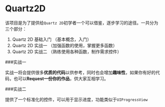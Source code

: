 # Quartz2D

该项目是为了提供给`Quartz 2D`初学者一个可以借鉴，逐步学习的途径。一共分为三个部分：

1. Quartz 2D 基础入门 （基本概念，入门）
2. Quartz 2D 实战一 （加强函数的使用，掌握更多函数）
3. Quartz 2D 实战二  （熟练使用各种函数，制作需求控件）

###实战一
	
实战一将会提供很多**优质的代码**以供参考，同时也会增加**趣味性**，如果你有好的代码，也可以**Request一份你的作品**，供大家互相学习。
	
	
###实战二

提供了一个标准化的控件，可以用于显示进度，功能类似于`UIProgressView`